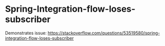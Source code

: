 # Spring-Integration-flow-loses-subscriber
Demonstrates issue: https://stackoverflow.com/questions/53519580/spring-integration-flow-loses-subscriber
